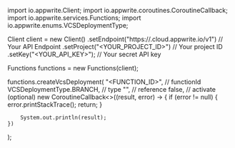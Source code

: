 import io.appwrite.Client;
import io.appwrite.coroutines.CoroutineCallback;
import io.appwrite.services.Functions;
import io.appwrite.enums.VCSDeploymentType;

Client client = new Client()
    .setEndpoint("https://<REGION>.cloud.appwrite.io/v1") // Your API Endpoint
    .setProject("<YOUR_PROJECT_ID>") // Your project ID
    .setKey("<YOUR_API_KEY>"); // Your secret API key

Functions functions = new Functions(client);

functions.createVcsDeployment(
    "<FUNCTION_ID>", // functionId
    VCSDeploymentType.BRANCH, // type
    "<REFERENCE>", // reference
    false, // activate (optional)
    new CoroutineCallback<>((result, error) -> {
        if (error != null) {
            error.printStackTrace();
            return;
        }

        System.out.println(result);
    })
);

